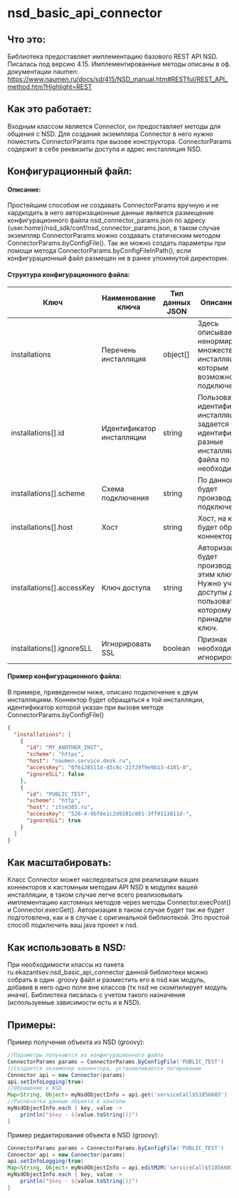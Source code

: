 # nsd_basic_api_connector

## Что это:

Библиотека предоставляет имплементацию базового REST API NSD. Писалась под версию 4.15.
Имплементированные методы описаны в оф. документации
naumen: https://www.naumen.ru/docs/sd/415/NSD_manual.htm#RESTful/REST_API_method.htm?Highlight=REST

## Как это работает:

Входным классом является Connector, он предоставляет методы для общения с NSD.
Для создания экземпляра Connector в него нужно поместить ConnectorParams при вызове конструктора.
ConnectorParams содержит в себе реквизиты доступа и адрес инсталляция NSD.

## Конфигурационный файл:

#### Описание:

Простейшим способом не создавать ConnectorParams вручную и не хардкодить в него авторизационные
данные является размещение конфигурационного файла nsd_connector_params.json по адресу
{user.home}/nsd_sdk/conf/nsd_connector_params.json,
в таком случае экземпляр ConnectorParams можно создавать статическим методом ConnectorParams.byConfigFile().
Так же можно создать параметры при помощи метода ConnectorParams.byConfigFileInPath(), если конфигурационный файл
размещен не в ранее упомянутой директории.

#### Структура конфигурационного файла:

| Ключ                      | Наименование ключа        | Тип данных JSON | Описание ключа                                                                                                             |
|---------------------------|---------------------------|-----------------|----------------------------------------------------------------------------------------------------------------------------|
| installations             | Перечень инсталляция      | object[]        | Здесь описывается ненормированные множество инсталляций, к которым возможно подключение.                                   |
| installations[].id        | Идентификатор инсталляции | string          | Пользовательский идентификатор инсталляции, задается что бы идентифицировать разные инсталляции из файла по необходимости. |
| installations[].scheme    | Схема подключения         | string          | По данной схеме будет производится подключение.                                                                            |
| installations[].host      | Хост                      | string          | Хост, на который будет обращаться коннектор                                                                                |
| installations[].accessKey | Ключ доступа              | string          | Авторизация будет производится под этим ключом. Нужно учитывать доступы данного пользователя, которому принадлежит ключ.   |
| installations[].ignoreSLL | Игнорировать SSL          | boolean         | Признак необходимости игнорировать SSL.                                                                                    |

#### Пример конфигурационного файла:

В примере, приведенном ниже, описано подключение к двум инсталляциям. Коннектор будет обращаться к той инсталляции,
идентификатор которой указан при вызове методе ConnectorParams.byConfigFile()

```json
{
  "installations": [
    {
      "id": "MY_ANOTHER_INST",
      "scheme": "https",
      "host": "naumen.service.desk.ru",
      "accessKey": "0f6128511d-d3c8c-21f29f9e9b13-4101-8",
      "ignoreSLL": false
    },
    {
      "id": "PUBLIC_TEST",
      "scheme": "http",
      "host": "itsm365.ru",
      "accessKey": "520-4-9bf6e1c2d9281c801-3ff9113811d-",
      "ignoreSLL": true
    }
  ]
}
```

## Как масштабировать:

Класс Connector может наследоваться для реализации ваших коннекторов к кастомным методам API NSD в модулях вашей
инсталляции, в таком случае
легче всего реализовывать имплементацию кастомных методов через методы Connector.execPost() и Connector.execGet().
Авторизация в таком случае будет так же будет подготовлена, как и в случае с оригинальной библиотекой. Это простой
способ подключить ваш java проект к nsd.

## Как использовать в NSD:

При необходимости классы из пакета ru.ekazantsev.nsd_basic_api_connector данной библиотеки можно собрать
в один .groovy файл и разместить его в nsd как модуль, добавив в него одно поле вне классов (тк nsd не скомпилирует
модуль иначе).
Библиотека писалась с учетом такого назначения (используемые зависимости есть и в NSD).

## Примеры:

Пример получения объекта из NSD (groovy):

```groovy
//Параметры получаются из конфигурационного файла
ConnectorParams params = ConnectorParams.byConfigFile('PUBLIC_TEST')
//Создается экземпляр коннектора, устанавливается логирование
Connector api = new Connector(params)
api.setInfoLogging(true)
//Обращение к NSD
Map<String, Object> myNsdObjectInfo = api.get('serviceCall$51856603')
//Распечатка данные объекта в консоли
myNsdObjectInfo.each { key, value ->
    println("$key - ${value.toString()}")
}
```

Пример редактирования объекта в NSD (groovy):

```groovy
ConnectorParams params = ConnectorParams.byConfigFile('PUBLIC_TEST')
Connector api = new Connector(params)
api.setInfoLogging(true)
Map<String, Object> myNsdObjectInfo = api.editM2M('serviceCall$51856603', ['@comment': 'myNewComment', 'title': 'MyNewTitle'])
myNsdObjectInfo.each { key, value ->
    println("$key - ${value.toString()}")
}
```

